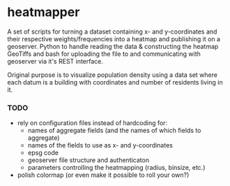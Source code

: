 # heatmapper

A set of scripts for turning a dataset containing x- and y-coordinates and their respective weights/frequencies into a heatmap and publishing it on a geoserver. Python to handle reading the data & constructing the heatmap GeoTiffs and bash for uploading the file to and communicating with geoserver via it's REST interface.

Original purpose is to visualize population density using a data set where each datum is a building with coordinates and number of residents living in it.

### TODO
- rely on configuration files instead of hardcoding for:
  * names of aggregate fields (and the names of which fields to aggregate)
  * names of the fields to use as x- and y-coordinates
  * epsg code
  * geoserver file structure and authenticaton
  * parameters controlling the heatmapping (radius, binsize, etc.)
- polish colormap (or even make it possible to roll your own?)